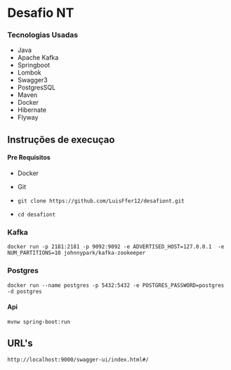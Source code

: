 # Desafio NT

### Tecnologias Usadas
- Java
- Apache Kafka
- Springboot
- Lombok
- Swagger3
- PostgresSQL
- Maven
- Docker
- Hibernate
- Flyway


## Instruções de execuçao
#### Pre Requisitos
- Docker
- Git


- `git clone https://github.com/LuisFfer12/desafiont.git`
- `cd desafiont`

### Kafka
`docker run -p 2181:2181 -p 9092:9092 -e ADVERTISED_HOST=127.0.0.1  -e NUM_PARTITIONS=10 johnnypark/kafka-zookeeper`

### Postgres
`docker run --name postgres -p 5432:5432 -e POSTGRES_PASSWORD=postgres -d postgres`

#### Api
`mvnw spring-boot:run`

## URL's
`http://localhost:9000/swagger-ui/index.html#/`
